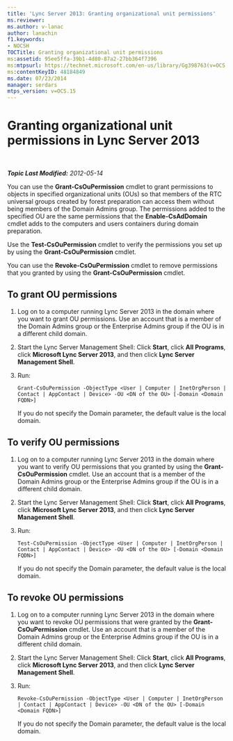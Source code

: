 ```yaml
---
title: 'Lync Server 2013: Granting organizational unit permissions'
ms.reviewer: 
ms.author: v-lanac
author: lanachin
f1.keywords:
- NOCSH
TOCTitle: Granting organizational unit permissions
ms:assetid: 95ee5ffa-39b1-4d80-87a2-27bb364f7396
ms:mtpsurl: https://technet.microsoft.com/en-us/library/Gg398763(v=OCS.15)
ms:contentKeyID: 48184849
ms.date: 07/23/2014
manager: serdars
mtps_version: v=OCS.15
---
```


<div data-xmlns="http://www.w3.org/1999/xhtml">

<div class="topic" data-xmlns="http://www.w3.org/1999/xhtml" data-msxsl="urn:schemas-microsoft-com:xslt" data-cs="https://msdn.microsoft.com/">

<div data-asp="https://msdn2.microsoft.com/asp">

# Granting organizational unit permissions in Lync Server 2013

</div>

<div id="mainSection">

<div id="mainBody">

<span> </span>

_**Topic Last Modified:** 2012-05-14_

You can use the **Grant-CsOuPermission** cmdlet to grant permissions to objects in specified organizational units (OUs) so that members of the RTC universal groups created by forest preparation can access them without being members of the Domain Admins group. The permissions added to the specified OU are the same permissions that the **Enable-CsAdDomain** cmdlet adds to the computers and users containers during domain preparation.

Use the **Test-CsOuPermission** cmdlet to verify the permissions you set up by using the **Grant-CsOuPermission** cmdlet.

You can use the **Revoke-CsOuPermission** cmdlet to remove permissions that you granted by using the **Grant-CsOuPermission** cmdlet.

<div>

## To grant OU permissions

1.  Log on to a computer running Lync Server 2013 in the domain where you want to grant OU permissions. Use an account that is a member of the Domain Admins group or the Enterprise Admins group if the OU is in a different child domain.

2.  Start the Lync Server Management Shell: Click **Start**, click **All Programs**, click **Microsoft Lync Server 2013**, and then click **Lync Server Management Shell**.

3.  Run:
    
        Grant-CsOuPermission -ObjectType <User | Computer | InetOrgPerson | Contact | AppContact | Device> -OU <DN of the OU> [-Domain <Domain FQDN>]
    
    If you do not specify the Domain parameter, the default value is the local domain.

</div>

<div>

## To verify OU permissions

1.  Log on to a computer running Lync Server 2013 in the domain where you want to verify OU permissions that you granted by using the **Grant-CsOuPermission** cmdlet. Use an account that is a member of the Domain Admins group or the Enterprise Admins group if the OU is in a different child domain.

2.  Start the Lync Server Management Shell: Click **Start**, click **All Programs**, click **Microsoft Lync Server 2013**, and then click **Lync Server Management Shell**.

3.  Run:
    
        Test-CsOuPermission -ObjectType <User | Computer | InetOrgPerson | Contact | AppContact | Device> -OU <DN of the OU> [-Domain <Domain FQDN>]
    
    If you do not specify the Domain parameter, the default value is the local domain.

</div>

<div>

## To revoke OU permissions

1.  Log on to a computer running Lync Server 2013 in the domain where you want to revoke OU permissions that were granted by the **Grant-CsOuPermission** cmdlet. Use an account that is a member of the Domain Admins group or the Enterprise Admins group if the OU is in a different child domain.

2.  Start the Lync Server Management Shell: Click **Start**, click **All Programs**, click **Microsoft Lync Server 2013**, and then click **Lync Server Management Shell**.

3.  Run:
    
        Revoke-CsOuPermission -ObjectType <User | Computer | InetOrgPerson | Contact | AppContact | Device> -OU <DN of the OU> [-Domain <Domain FQDN>]
    
    If you do not specify the Domain parameter, the default value is the local domain.

</div>

</div>

<span> </span>

</div>

</div>

</div>

